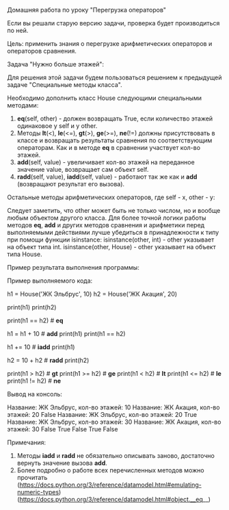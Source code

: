 Домашняя работа по уроку "Перегрузка операторов"

Если вы решали старую версию задачи, проверка будет производиться по ней.

Цель: применить знания о перегрузке арифметических операторов и операторов сравнения.

Задача "Нужно больше этажей":

Для решения этой задачи будем пользоваться решением к предыдущей задаче "Специальные методы класса".

Необходимо дополнить класс House следующими специальными методами:

1. __eq__(self, other) - должен возвращать True, если количество этажей одинаковое у self и у other.
2. Методы __lt__(<), __le__(<=), __gt__(>), __ge__(>=), __ne__(!=) должны присутствовать в классе и возвращать результаты сравнения по соответствующим операторам. Как и в методе __eq__ в сравнении участвует кол-во этажей.
3. __add__(self, value) - увеличивает кол-во этажей на переданное значение value, возвращает сам объект self.
4. __radd__(self, value), __iadd__(self, value) - работают так же как и __add__ (возвращают результат его вызова).

Остальные методы арифметических операторов, где self - x, other - y:

Следует заметить, что other может быть не только числом, но и вообще любым объектом другого класса.
Для более точной логики работы методов __eq__, __add__  и других методов сравнения и арифметики перед выполняемыми действиями лучше убедиться в принадлежности к типу при помощи функции isinstance:
isinstance(other, int) - other указывает на объект типа int.
isinstance(other, House) - other указывает на объект типа House.

Пример результата выполнения программы:

Пример выполняемого кода:

h1 = House('ЖК Эльбрус', 10)
h2 = House('ЖК Акация', 20)

print(h1)
print(h2)

print(h1 == h2) # __eq__

h1 = h1 + 10 # __add__
print(h1)
print(h1 == h2)

h1 += 10 # __iadd__
print(h1)

h2 = 10 + h2 # __radd__
print(h2)

print(h1 > h2) # __gt__
print(h1 >= h2) # __ge__
print(h1 < h2) # __lt__
print(h1 <= h2) # __le__
print(h1 != h2) # __ne__

Вывод на консоль:

Название: ЖК Эльбрус, кол-во этажей: 10
Название: ЖК Акация, кол-во этажей: 20
False
Название: ЖК Эльбрус, кол-во этажей: 20
True
Название: ЖК Эльбрус, кол-во этажей: 30
Название: ЖК Акация, кол-во этажей: 30
False
True
False
True
False

Примечания:

1. Методы __iadd__ и __radd__ не обязательно описывать заново, достаточно вернуть значение вызова __add__.
2. Более подробно о работе всех перечисленных методов можно прочитать
(https://docs.python.org/3/reference/datamodel.html#emulating-numeric-types)
(https://docs.python.org/3/reference/datamodel.html#object.__eq__)
